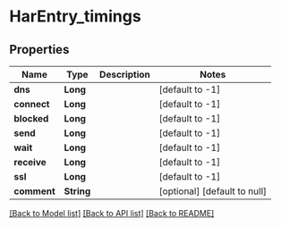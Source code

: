 # HarEntry_timings
## Properties

| Name | Type | Description | Notes |
|------------ | ------------- | ------------- | -------------|
| **dns** | **Long** |  | [default to -1] |
| **connect** | **Long** |  | [default to -1] |
| **blocked** | **Long** |  | [default to -1] |
| **send** | **Long** |  | [default to -1] |
| **wait** | **Long** |  | [default to -1] |
| **receive** | **Long** |  | [default to -1] |
| **ssl** | **Long** |  | [default to -1] |
| **comment** | **String** |  | [optional] [default to null] |

[[Back to Model list]](../README.md#documentation-for-models) [[Back to API list]](../README.md#documentation-for-api-endpoints) [[Back to README]](../README.md)

